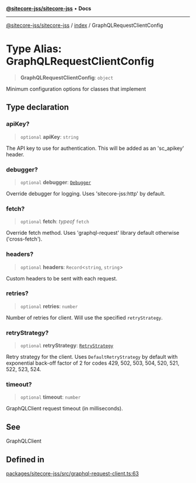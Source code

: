[**@sitecore-jss/sitecore-jss**](../../README.md) • **Docs**

***

[@sitecore-jss/sitecore-jss](../../README.md) / [index](../README.md) / GraphQLRequestClientConfig

# Type Alias: GraphQLRequestClientConfig

> **GraphQLRequestClientConfig**: `object`

Minimum configuration options for classes that implement

## Type declaration

### apiKey?

> `optional` **apiKey**: `string`

The API key to use for authentication. This will be added as an 'sc_apikey' header.

### debugger?

> `optional` **debugger**: [`Debugger`](Debugger.md)

Override debugger for logging. Uses 'sitecore-jss:http' by default.

### fetch?

> `optional` **fetch**: *typeof* `fetch`

Override fetch method. Uses 'graphql-request' library default otherwise ('cross-fetch').

### headers?

> `optional` **headers**: `Record`\<`string`, `string`\>

Custom headers to be sent with each request.

### retries?

> `optional` **retries**: `number`

Number of retries for client. Will use the specified `retryStrategy`.

### retryStrategy?

> `optional` **retryStrategy**: [`RetryStrategy`](../interfaces/RetryStrategy.md)

Retry strategy for the client. Uses `DefaultRetryStrategy` by default with exponential
back-off factor of 2 for codes 429, 502, 503, 504, 520, 521, 522, 523, 524.

### timeout?

> `optional` **timeout**: `number`

GraphQLClient request timeout (in milliseconds).

## See

GraphQLClient

## Defined in

[packages/sitecore-jss/src/graphql-request-client.ts:63](https://github.com/Sitecore/jss/blob/5e7d04b70672d6680b558327616d47fb0250e0f1/packages/sitecore-jss/src/graphql-request-client.ts#L63)
